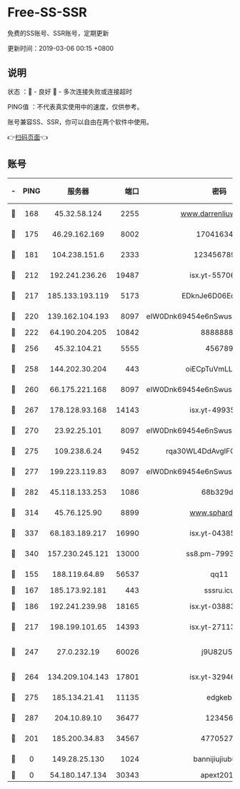 # Free-SS-SSR

免费的SS账号、SSR账号，定期更新

更新时间：2019-03-06 00:15 +0800

## 说明

状态     ：🙂 - 良好 🙁 - 多次连接失败或连接超时

PING值   ：不代表真实使用中的速度，仅供参考。

账号兼容SS、SSR，你可以自由在两个软件中使用。

👉[扫码页面](https://liesauer.github.io/free-ss-ssr.github.io/)👈

## 账号

|-|PING|服务器|端口|密码|加密方式|区域|
|:----:|:----:|:-----:|-----:|:----:|:----:|:----:|
|🙂|168|45.32.58.124|2255|www.darrenliuwei.com|aes-256-cfb|JP|
|🙂|175|46.29.162.169|8002|1704163453|aes-256-cfb|RU|
|🙂|181|104.238.151.6|2333|12345678900|aes-256-cfb|JP|
|🙂|212|192.241.236.26|19487|isx.yt-55706100|aes-256-cfb|US|
|🙂|217|185.133.193.119|5173|EDknJe6D06EoWDaw|aes-256-cfb|US|
|🙂|220|139.162.104.193|8097|eIW0Dnk69454e6nSwuspv9DmS201tQ0D|aes-256-cfb|JP|
|🙂|222|64.190.204.205|10842|88888888|rc4-md5|US|
|🙂|256|45.32.104.21|5555|456789|aes-256-cfb|SG|
|🙂|258|144.202.30.204|443|oiECpTuVmLLxk4Ts|aes-256-cfb|US|
|🙂|260|66.175.221.168|8097|eIW0Dnk69454e6nSwuspv9DmS201tQ0D|aes-256-cfb|US|
|🙂|267|178.128.93.168|14143|isx.yt-49935432|aes-256-cfb|SG|
|🙂|270|23.92.25.101|8097|eIW0Dnk69454e6nSwuspv9DmS201tQ0D|aes-256-cfb|US|
|🙂|275|109.238.6.24|9452|rqa30WL4DdAvgIFG6Fs3znzTa|aes-256-cfb|FR|
|🙂|277|199.223.119.83|8097|eIW0Dnk69454e6nSwuspv9DmS201tQ0D|aes-256-cfb|US|
|🙂|282|45.118.133.253|1086|68b329da|aes-256-cfb|SG|
|🙂|314|45.76.125.90|8899|www.sphard.com|aes-256-cfb|JP|
|🙂|337|68.183.189.217|16990|isx.yt-04385835|aes-256-cfb|SG|
|🙂|340|157.230.245.121|13000|ss8.pm-79933809|aes-256-cfb|SG|
|🙂|155|188.119.64.89|56537|qq11|aes-256-cfb|RU|
|🙂|167|185.173.92.181|443|sssru.icu|rc4-md5|RU|
|🙂|186|192.241.239.98|18165|isx.yt-03883101|aes-256-cfb|US|
|🙂|217|198.199.101.65|14393|isx.yt-27113496|aes-256-cfb|US|
|🙂|247|27.0.232.19|60026|j9U82U53|xchacha20-ietf-poly1305|HK|
|🙂|264|134.209.104.143|17801|isx.yt-32946841|aes-256-cfb|SG|
|🙂|275|185.134.21.41|11135|edgkeb|aes-256-cfb|GB|
|🙂|287|204.10.89.10|36477|123456|aes-256-cfb|US|
|🙁|201|185.200.34.83|34567|47705279|aes-256-cfb|US|
|🙁|0|149.28.25.130|1024|bannijiujiubu88|aes-256-cfb|JP|
|🙁|0|54.180.147.134|30343|apext2019|chacha20|KR|
